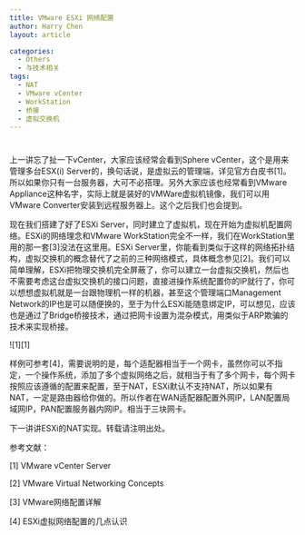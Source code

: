 ```yaml
---
title: VMware ESXi 网络配置
author: Harry Chen
layout: article

categories:
  - Others
  - 与技术相关
tags:
  - NAT
  - VMware vCenter
  - WorkStation
  - 桥接
  - 虚拟交换机
---
```

# 

  上一讲忘了扯一下vCenter，大家应该经常会看到Sphere vCenter，这个是用来管理多台ESX(i) Server的，换句话说，是虚拟云的管理端，详见官方白皮书[1]。所以如果你只有一台服务器，大可不必搭理。另外大家应该也经常看到VMware Appliance这种名字，实际上就是装好的VMWare虚拟机镜像，我们可以用VMware Converter安装到远程服务器上。这个之后我们也会提到。

  现在我们搭建了好了ESXi Server，同时建立了虚拟机，现在开始为虚拟机配置网络。ESXi的网络理念和VMware WorkStation完全不一样，我们在WorkStation里用的那一套[3]没法在这里用。ESXi Server里，你能看到类似于这样的网络拓扑结构，虚拟交换机的概念替代了之前的三种网络模式，具体概念参见[2]。我们可以简单理解，ESXi把物理交换机完全屏蔽了，你可以建立一台虚拟交换机，然后也不需要考虑这台虚拟交换机的接口问题，直接进操作系统配置你的IP就行了，你可以想想虚拟机就是一台跟物理机一样的机器，甚至这个管理端口Management Network的IP也是可以随便换的，至于为什么ESXi能随意绑定IP，可以想见，应该也是通过了Bridge桥接技术，通过把网卡设置为混杂模式，用类似于ARP欺骗的技术来实现桥接。

![1][1]

  样例可参考[4]，需要说明的是，每个适配器相当于一个网卡，虽然你可以不指定，一个操作系统，添加了多个虚拟网络之后，就相当于有了多个网卡，每个网卡按照应该遵循的配置来配置，至于NAT，ESXi默认不支持NAT，所以如果有NAT，一定是路由器给你做的。所以作者在WAN适配器配置外网IP，LAN配置局域网IP，PAN配置服务器内网IP。相当于三块网卡。

  下一讲讲ESXi的NAT实现。转载请注明出处。

参考文献：

[1] VMware vCenter Server



[2] VMware Virtual Networking Concepts



[3] VMware网络配置详解



[4] ESXi虚拟网络配置的几点认识


